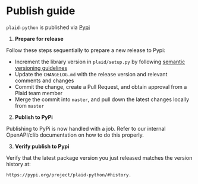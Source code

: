# Publish guide

`plaid-python` is published via [Pypi][1]

1. **Prepare for release**

Follow these steps sequentially to prepare a new release to Pypi:

- Increment the library version in `plaid/setup.py` by following [semantic versioning guidelines](https://semver.org/)
- Update the `CHANGELOG.md` with the release version and relevant comments and changes
- Commit the change, create a Pull Request, and obtain approval from a Plaid team member
- Merge the commit into `master`, and pull down the latest changes locally from `master`

2. **Publish to PyPi**

Publishing to PyPi is now handled with a job. Refer to our internal OpenAPI/clib documentation on how to do this properly.

3. **Verify publish to Pypi**

Verify that the latest package version you just released matches the version
history at:

```
https://pypi.org/project/plaid-python/#history.
```

[1]: https://pypi.org/project/plaid-python/
